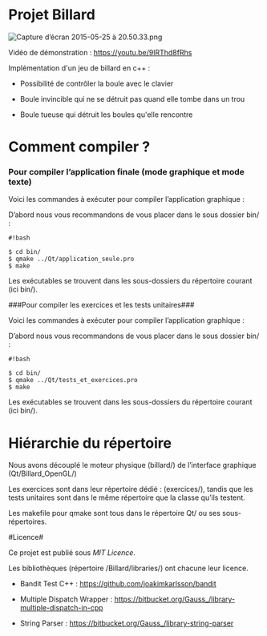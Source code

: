 # Projet Billard #

![Capture d’écran 2015-05-25 à 20.50.33.png](https://bitbucket.org/repo/Ra4eo6/images/3459652271-Capture%20d%E2%80%99%C3%A9cran%202015-05-25%20%C3%A0%2020.50.33.png)

Vidéo de démonstration : https://youtu.be/9lRThd8fRhs

Implémentation d'un jeu de billard en c++ : 

* Possibilité de contrôler la boule avec le clavier

* Boule invincible qui ne se détruit pas quand elle tombe dans un trou

* Boule tueuse qui détruit les boules qu'elle rencontre

# Comment compiler ? #

### Pour compiler l’application finale (mode graphique et mode texte) ###

Voici les commandes à exécuter pour compiler l’application graphique :

D’abord nous vous recommandons de vous placer dans le sous dossier bin/ :


```
#!bash

$ cd bin/
$ qmake ../Qt/application_seule.pro
$ make
```


Les exécutables se trouvent dans les sous-dossiers du répertoire courant (ici bin/).



###Pour compiler les exercices et les tests unitaires###

Voici les commandes à exécuter pour compiler l’application graphique :

D’abord nous vous recommandons de vous placer dans le sous dossier bin/ :


```
#!bash

$ cd bin/
$ qmake ../Qt/tests_et_exercices.pro
$ make
```


Les exécutables se trouvent dans les sous-dossiers du répertoire courant (ici bin/).


# Hiérarchie du répertoire #

Nous avons découplé le moteur physique (billard/) de l’interface graphique (Qt/Billard_OpenGL/)

Les exercices sont dans leur répertoire dédié : (exercices/), tandis que les tests unitaires sont dans le même répertoire que la classe qu’ils testent.

Les makefile pour qmake sont tous dans le répertoire Qt/ ou ses sous-répertoires.

#Licence#

Ce projet est publié sous *MIT Licence*.

Les bibliothèques (répertoire /Billard/libraries/) ont chacune leur licence.

* Bandit Test C++ : https://github.com/joakimkarlsson/bandit

* Multiple Dispatch Wrapper : https://bitbucket.org/Gauss_/library-multiple-dispatch-in-cpp

* String Parser : https://bitbucket.org/Gauss_/library-string-parser